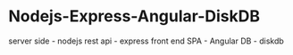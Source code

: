 # Nodejs-Express-Angular-DiskDB

server side - nodejs
rest api - express
front end SPA - Angular
DB - diskdb
